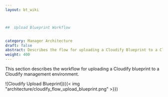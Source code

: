 ```yaml
---
layout: bt_wiki



##  Upload Blueprint Workflow


category: Manager Architecture
draft: false
abstract: Describes the flow for uploading a Cloudify Blueprint to a Cloudify management environment
weight: 400
---
```

This section describes the workflow for uploading a Cloudify blueprint to a Cloudify management environment.

![Cloudify Upload Blueprint]({{< img "architecture/cloudify_flow_upload_blueprint.png" >}})
